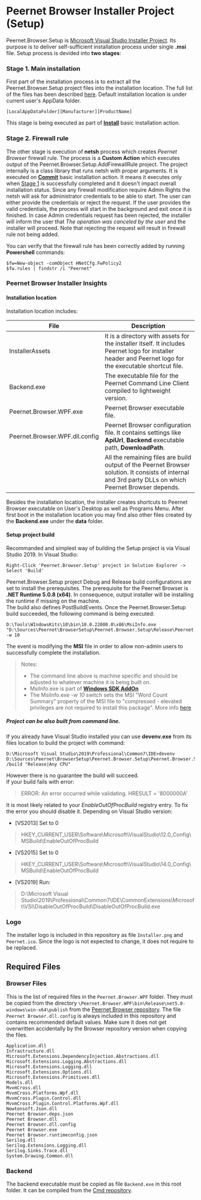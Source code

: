 # Peernet Browser Installer Project (Setup)

Peernet.Browser.Setup is [Microsoft Visual Studio Installer Project](https://marketplace.visualstudio.com/items?itemName=VisualStudioClient.MicrosoftVisualStudio2017InstallerProjects).
Its purpose is to deliver self-sufficient installation process under single __.msi__ file.
Setup process is devided into __two stages__:
### Stage 1. Main installation
First part of the installation process is to extract all the Peernet.Browser.Setup project files into the installation location.
The full list of the files has been described [here](#insights).
Default installation location is under current user's AppData folder.

```
[LocalAppDataFolder][Manufacturer][ProductName]
```

This stage is being executed as part of
__[Install](https://docs.microsoft.com/en-us/dotnet/api/system.configuration.install.installer.install?redirectedfrom=MSDN&view=netframework-4.8#System_Configuration_Install_Installer_Install_System_Collections_IDictionary_)__ 
basic installation action.

### Stage 2. Firewall rule
The other stage is execution of __netsh__ process which creates _Peernet Browser_ firewall rule. 
The process is a __Custom Action__ which executes output of the Peernet.Browser.Setup.AddFirewallRule project. The project internally is a class library 
that runs netsh with proper arguments.
It is executed on __[Commit](https://docs.microsoft.com/en-us/dotnet/api/system.configuration.install.installer.commit?view=netframework-4.8)__ 
basic installation action. It means it executes only when [Stage 1](#stage1) is successfully completed and it doesn't impact overall installation status.
Since any firewall modification require Admin Rights the netsh will ask for administrator credentials to be able to start. The user can either provide 
the credentials or reject the request. If the user provides the valid credentials, the process will start in the background and exit once it is finished.
In case Admin credentials request has been rejected, the installer will inform the user that _The operation was canceled by the user_ and the installer 
will proceed. Note that rejecting the request will result in firewall rule not being added.

You can verify that the firewall rule has been correctly added by running __Powershell__ commands:
```
$fw=New-object -comObject HNetCfg.FwPolicy2
$fw.rules | findstr /i "Peernet"
```



### Peernet Browser Installer Insights

#### Installation location
Installation location includes:

| File                           | Description                                                                                                                                              |
|--------------------------------|----------------------------------------------------------------------------------------------------------------------------------------------------------|
| InstallerAssets                | It is a directory with assets for the installer itself. It includes Peernet logo for installer header and Peernet logo for the executable shortcut file. |
| Backend.exe                    | The executable file for the Peernet Command Line Client compiled to lightweight version.                                                                 |
| Peernet.Browser.WPF.exe        | Peernet Browser executable file.                                                                                                                         |
| Peernet.Browser.WPF.dll.config | Peernet Browser configuration file. It contains settings like __ApiUrl__, __Backend__ executable path, __DownloadPath__.                                 |
|                                | All the remaining files are build output of the Peernet Browser solution. It consists of internal and 3rd party DLLs on which Peernet Browser depends.   |

Besides the installation location, the installer creates shortcuts to Peernet Browser executable on User's Desktop as well as Programs Menu.
After first boot in the installation location you may find also other files created by the __Backend.exe__ under the __data__ folder.

#### Setup project build

Recommanded and simplest way of building the Setup project is via Visual Studio 2019.
In Visual Studio:

```
Right-Click 'Peernet.Browser.Setup' project in Solution Explorer ->  Select 'Build'
```

Peernet.Browser.Setup project Debug and Release build configurations are set to install the prerequisites. 
The prerequisite for the Peernet Browser is __.NET Runtime 5.0.8 (x64)__. In consequence, output installer will be installing the 
runtime if missing on the machine.  
The build also defines PostBuildEvents. Once the Peernet.Browser.Setup build succeeded, the following command is being executed:
```
D:\Tools\WIndowsKits\10\bin\10.0.22000.0\x86\MsiInfo.exe "D:\Sources\Peernet\BrowserSetup\Peernet.Browser.Setup\Release\Peernet.Browser.Setup.msi" -w 10
```
The event is modifying the __MSI__ file in order to allow non-admin users to successfully complete the installation.

> Notes:
> - The command line above is machine specific and should be adjusted to whatever machine it is being built on.
> - MsiInfo.exe is part of __[Windows SDK AddOn](https://developer.microsoft.com/en-us/windows/downloads/windows-sdk/)__
> - The MsiInfo.exe _-w 10_ switch sets the MSI "Word Count Summary" property of the MSI file to "compressed - elevated privileges are not required to install this package". More info [here](https://docs.microsoft.com/en-au/windows/win32/msi/word-count-summary)

##### Project can be also built from command line.
If you already have Visual Studio installed you can use **devenv.exe** from its files location to build the project with command:

```
D:\Microsoft Visual Studio\2019\Professional\Common7\IDE>devenv D:\Sources\Peernet\BrowserSetup\Peernet.Browser.Setup\Peernet.Browser.Setup.vdproj /build "Release|Any CPU"
```

However there is no guarantee the build will succeed.  
If your build fails with error:
> ERROR: An error occurred while validating.  HRESULT = '8000000A'

It is most likely related to your _EnableOutOfProcBuild_ registry entry. To fix the error you should disable it.
Depending on Visual Studio version:
- [VS2013] Set to 0
 >HKEY_CURRENT_USER\Software\Microsoft\VisualStudio\12.0_Config\MSBuild\EnableOutOfProcBuild

- [VS2015] Set to 0
 >HKEY_CURRENT_USER\Software\Microsoft\VisualStudio\14.0_Config\MSBuild\EnableOutOfProcBuild

- [VS2019] Run:
 >D:\Microsoft Visual Studio\2019\Professional\Common7\IDE\CommonExtensions\Microsoft\VSI\DisableOutOfProcBuild\DisableOutOfProcBuild.exe

### Logo

The installer logo is included in this repository as file `Installer.png` and `Peernet.ico`. Since the logo is not expected to change, it does not require to be replaced.

## Required Files

### Browser Files

This is the list of required files in the `Peernet.Browser.WPF` folder. They must be copied from the directory `\Peernet.Browser.WPF\bin\Release\net5.0-windows\win-x64\publish` from the [Peernet Browser repository](https://github.com/PeernetOfficial/Browser). The file `Peernet Browser.dll.config` is always included in this repository and contains recommended default values. Make sure it does not get overwritten accidentally by the Browser repository version when copying the files.

```
Application.dll
Infrastructure.dll
Microsoft.Extensions.DependencyInjection.Abstractions.dll
Microsoft.Extensions.Logging.Abstractions.dll
Microsoft.Extensions.Logging.dll
Microsoft.Extensions.Options.dll
Microsoft.Extensions.Primitives.dll
Models.dll
MvvmCross.dll
MvvmCross.Platforms.Wpf.dll
MvvmCross.Plugin.Control.dll
MvvmCross.Plugin.Control.Platforms.Wpf.dll
Newtonsoft.Json.dll
Peernet Browser.deps.json
Peernet Browser.dll
Peernet Browser.dll.config
Peernet Browser.exe
Peernet Browser.runtimeconfig.json
Serilog.dll
Serilog.Extensions.Logging.dll
Serilog.Sinks.Trace.dll
System.Drawing.Common.dll
```

### Backend

The backend executable must be copied as file `Backend.exe` in this root folder. It can be compiled from the [Cmd repository](https://github.com/PeernetOfficial/Cmd).
